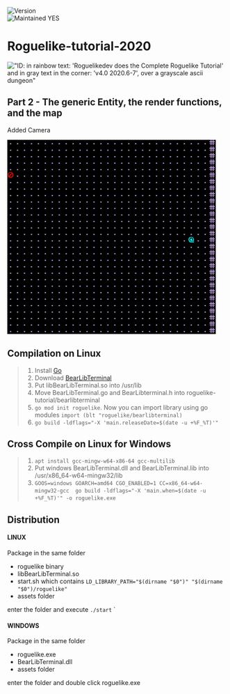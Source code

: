 ![Version](https://img.shields.io/badge/version-0.0.3-orange.svg)  
![Maintained YES](https://img.shields.io/badge/Maintained%3F-yes-green.svg)  

# Roguelike-tutorial-2020

!["ID: in rainbow text: 'Roguelikedev does the Complete Roguelike Tutorial' and in gray text in the corner: 'v4.0 2020.6-7', over a grayscale ascii dungeon"](https://i.imgur.com/sgsO37A.png)  

## Part 2 - The generic Entity, the render functions, and the map 

Added Camera

![Gif Part 2](https://raw.githubusercontent.com/jolav/roguelike-tutorial/master/assets/gifs/part2.gif)


## Compilation on Linux

>1. Install [Go](https://golang.org/dl/)  
>2. Download [BearLibTerminal](http://foo.wyrd.name/en:bearlibterminal#download)
>3. Put libBearLibTerminal.so into /usr/lib
>4. Move BearLibTerminal.go and BearLibterminal.h into roguelike-tutorial/bearlibterminal  
>5. `go mod init roguelike`. Now you can import library using go modules `import (blt "roguelike/bearlibterminal)`  
>6. `go build -ldflags="-X 'main.releaseDate=$(date -u +%F_%T)'"`  


## Cross Compile on Linux for Windows
>1. `apt install gcc-mingw-w64-x86-64 gcc-multilib`  
>2. Put windows BearLibTerminal.dll and BearLibTerminal.lib into /usr/x86_64-w64-mingw32/lib  
>3. `GOOS=windows GOARCH=amd64 CGO_ENABLED=1 CC=x86_64-w64-mingw32-gcc  go build -ldflags="-X 'main.when=$(date -u +%F_%T)'" -o roguelike.exe`  


## Distribution

#### LINUX

Package in the same folder
- roguelike binary  
- libBearLibTerminal.so  
- start.sh which contains `LD_LIBRARY_PATH="$(dirname "$0")" "$(dirname "$0")/roguelike"`  
- assets folder

enter the folder and execute `./start`
`
#### WINDOWS

Package in the same folder
- roguelike.exe  
- BearLibTerminal.dll
- assets folder

enter the folder and double click roguelike.exe






